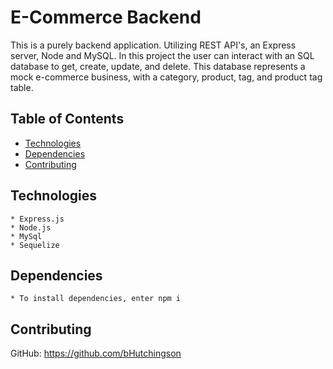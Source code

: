 # E-Commerce Backend

  This is a purely backend application. Utilizing REST API's, an Express server,
  Node and MySQL. In this project the user can interact with an SQL database to
  get, create, update, and delete. This database represents a mock e-commerce
  business, with a category, product, tag, and product tag table.
  
  ## Table of Contents
  
  - [Technologies](#technologies)
  - [Dependencies](#dependencies)
  - [Contributing](#contributing)
  
  ## Technologies

    * Express.js
    * Node.js 
    * MySql
    * Sequelize 
  
  ## Dependencies

    * To install dependencies, enter npm i
  
  ## Contributing

  GitHub: https://github.com/bHutchingson